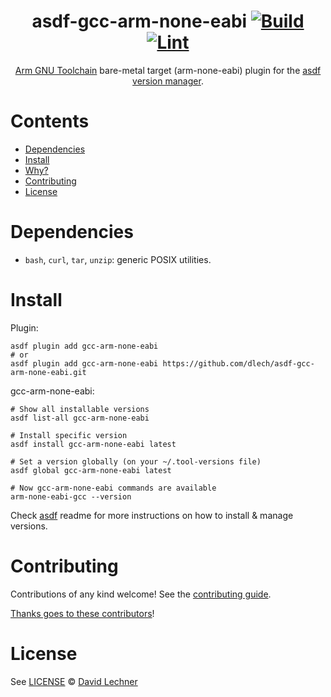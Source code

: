 <div align="center">

# asdf-gcc-arm-none-eabi [![Build](https://github.com/dlech/asdf-gcc-arm-none-eabi/actions/workflows/build.yml/badge.svg)](https://github.com/dlech/asdf-gcc-arm-none-eabi/actions/workflows/build.yml) [![Lint](https://github.com/dlech/asdf-gcc-arm-none-eabi/actions/workflows/lint.yml/badge.svg)](https://github.com/dlech/asdf-gcc-arm-none-eabi/actions/workflows/lint.yml)


[Arm GNU Toolchain](https://developer.arm.com/tools-and-software/open-source-software/developer-tools/gnu-toolchain) bare-metal target (arm-none-eabi) plugin for the [asdf version manager](https://asdf-vm.com).

</div>

# Contents

- [Dependencies](#dependencies)
- [Install](#install)
- [Why?](#why)
- [Contributing](#contributing)
- [License](#license)

# Dependencies

- `bash`, `curl`, `tar`, `unzip`: generic POSIX utilities.

# Install

Plugin:

```shell
asdf plugin add gcc-arm-none-eabi
# or
asdf plugin add gcc-arm-none-eabi https://github.com/dlech/asdf-gcc-arm-none-eabi.git
```

gcc-arm-none-eabi:

```shell
# Show all installable versions
asdf list-all gcc-arm-none-eabi

# Install specific version
asdf install gcc-arm-none-eabi latest

# Set a version globally (on your ~/.tool-versions file)
asdf global gcc-arm-none-eabi latest

# Now gcc-arm-none-eabi commands are available
arm-none-eabi-gcc --version
```

Check [asdf](https://github.com/asdf-vm/asdf) readme for more instructions on how to
install & manage versions.

# Contributing

Contributions of any kind welcome! See the [contributing guide](contributing.md).

[Thanks goes to these contributors](https://github.com/dlech/asdf-gcc-arm-none-eabi/graphs/contributors)!

# License

See [LICENSE](LICENSE) © [David Lechner](https://github.com/dlech/)
